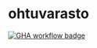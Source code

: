 # ohtuvarasto

[![GHA workflow badge](https://github.com/Joni23452/ohtuvarasto/workflows/CI/badge.svg)](https://github.com/Joni23452/ohtuvarasto/actions)
